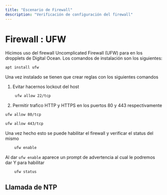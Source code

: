 ```yaml
---
title: "Escenario de Firewall"
description: "Verificación de configuración del firewall"
---
```


# Firewall : UFW

Hicimos uso del firewall Uncomplicated Firewall (UFW) para en los dropplets de Digital Ocean. Los comandos de instalación son los siguientes:

``` bash
apt install ufw 
```

Una vez instalado se tienen que crear reglas con los siguientes comandos

1. Evitar hacernos lockout del host

   ```bash
    ufw allow 22/tcp
   ```

2. Permitir trafico HTTP y HTTPS en los puertos 80 y 443 respectivamente

``` bash
ufw allow 80/tcp
```

``` bash
ufw allow 443/tcp
```

Una vez hecho esto se puede habilitar el firewall y verificar el status del mismo

``` bash
    ufw enable
```

Al dar ``` ufw enable ``` aparece un prompt de advertencia al cual le podremos dar Y para habilitar

``` bash
    ufw status
```

## Llamada de NTP

```